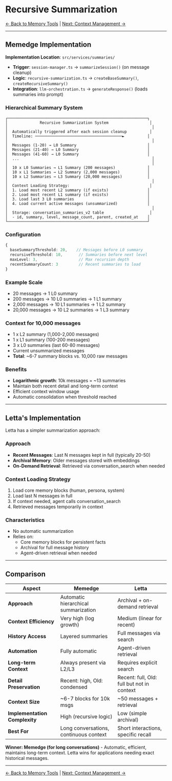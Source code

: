 # Recursive Summarization

[← Back to Memory Tools](05-memory-tools.md) | [Next: Context Management →](07-context-management.md)

---

## Memedge Implementation

**Implementation Location**: `src/services/summaries/`
- **Trigger**: `session-manager.ts` → `summarizeSession()` (on message cleanup)
- **Logic**: `recursive-summarization.ts` → `createBaseSummary()`, `createRecursiveSummary()`
- **Integration**: `llm-orchestration.ts` → `generateResponse()` (loads summaries into prompt)

### Hierarchical Summary System

```
┌─────────────────────────────────────────────────────────────┐
│              Recursive Summarization System                  │
│                                                               │
│  Automatically triggered after each session cleanup          │
│  Timeline: ──────────────────────────────────────►          │
│                                                               │
│  Messages (1-20) → L0 Summary                               │
│  Messages (21-40) → L0 Summary                              │
│  Messages (41-60) → L0 Summary                              │
│  ...                                                          │
│                                                               │
│  10 x L0 Summaries → L1 Summary (200 messages)              │
│  10 x L1 Summaries → L2 Summary (2,000 messages)            │
│  10 x L2 Summaries → L3 Summary (20,000 messages)           │
│                                                               │
│  Context Loading Strategy:                                   │
│  1. Load most recent L2 summary (if exists)                 │
│  2. Load most recent L1 summary (if exists)                 │
│  3. Load last 3 L0 summaries                                │
│  4. Load current active messages (unsummarized)             │
│                                                               │
│  Storage: conversation_summaries_v2 table                    │
│  - id, summary, level, message_count, parent, created_at    │
└─────────────────────────────────────────────────────────────┘
```

### Configuration

```typescript
{
  baseSummaryThreshold: 20,    // Messages before L0 summary
  recursiveThreshold: 10,       // Summaries before next level
  maxLevel: 3,                  // Max recursion depth
  recentSummaryCount: 3         // Recent summaries to load
}
```

### Example Scale

- 20 messages → 1 L0 summary
- 200 messages → 10 L0 summaries → 1 L1 summary  
- 2,000 messages → 10 L1 summaries → 1 L2 summary
- 20,000 messages → 10 L2 summaries → 1 L3 summary

### Context for 10,000 messages

- 1 x L2 summary (1,000-2,000 messages)
- 1 x L1 summary (100-200 messages)
- 3 x L0 summaries (last 60-80 messages)
- Current unsummarized messages
- **Total**: ~6-7 summary blocks vs. 10,000 raw messages

### Benefits

- **Logarithmic growth**: 10k messages = ~13 summaries
- Maintain both recent detail and long-term context
- Efficient context window usage
- Automatic consolidation when threshold reached

---

## Letta's Implementation

Letta has a simpler summarization approach:

### Approach

- **Recent Messages**: Last N messages kept in full (typically 20-50)
- **Archival Memory**: Older messages stored with embeddings
- **On-Demand Retrieval**: Retrieved via conversation_search when needed

### Context Loading Strategy

1. Load core memory blocks (human, persona, system)
2. Load last N messages in full
3. If context needed, agent calls conversation_search
4. Retrieved messages temporarily in context

### Characteristics

- No automatic summarization
- Relies on:
  - Core memory blocks for persistent facts
  - Archival for full message history
  - Agent-driven retrieval when needed

---

## Comparison

| Aspect | Memedge | Letta |
|--------|-------------------|-------|
| **Approach** | Automatic hierarchical summarization | Archival + on-demand retrieval |
| **Context Efficiency** | Very high (log growth) | Medium (linear for recent) |
| **History Access** | Layered summaries | Full messages via search |
| **Automation** | Fully automatic | Agent-driven retrieval |
| **Long-term Context** | Always present via L2/L3 | Requires explicit search |
| **Detail Preservation** | Recent: high, Old: condensed | Recent: full, Old: full but not in context |
| **Context Size** | ~6-7 blocks for 10k msgs | ~50 messages + retrieval |
| **Implementation Complexity** | High (recursive logic) | Low (simple archival) |
| **Best For** | Long conversations, continuous context | Short interactions, specific recall |

**Winner: Memedge (for long conversations)** - Automatic, efficient, maintains long-term context. Letta wins for applications needing exact historical messages.

---

[← Back to Memory Tools](05-memory-tools.md) | [Next: Context Management →](07-context-management.md)

